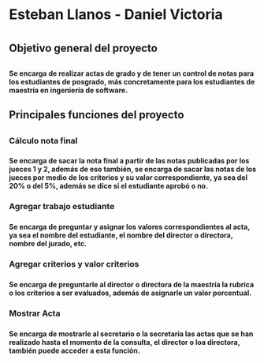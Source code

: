 <h1>Esteban Llanos - Daniel Victoria<h1>

<h2>Objetivo general del proyecto<h2>

<h4>Se encarga de realizar actas de grado y de tener un control de notas para los estudiantes de posgrado, más concretamente para los estudiantes de maestría en ingeniería de software.<h4>


<h2>Principales funciones del proyecto<h2>

<h3>Cálculo nota final<h3>

<h4>Se encarga de sacar la nota final a partir de las notas publicadas por los jueces 1 y 2, además de eso también, se encarga de sacar las notas de los jueces por medio
de los criterios y su valor correspondiente, ya sea del 20% o del 5%, además se dice si el estudiante aprobó o no.<h4>

<h3>Agregar trabajo estudiante<h3>

<h4>Se encarga de preguntar y asignar los valores correspondientes al acta, ya sea el nombre del estudiante, el nombre del director o directora, nombre del jurado, etc.<h4>

<h3>Agregar criterios y valor criterios<h3>

<h4>Se encarga de preguntarle al director o directora de la maestría la rubrica o los criterios a ser evaluados, además de asignarle un valor porcentual.<h4>

<h3>Mostrar Acta<h3>

<h4>Se encarga de mostrarle al secretario o la secretaria las actas que se han realizado hasta el momento de la consulta, el director o loa directora, también puede acceder a esta función.<h4>
